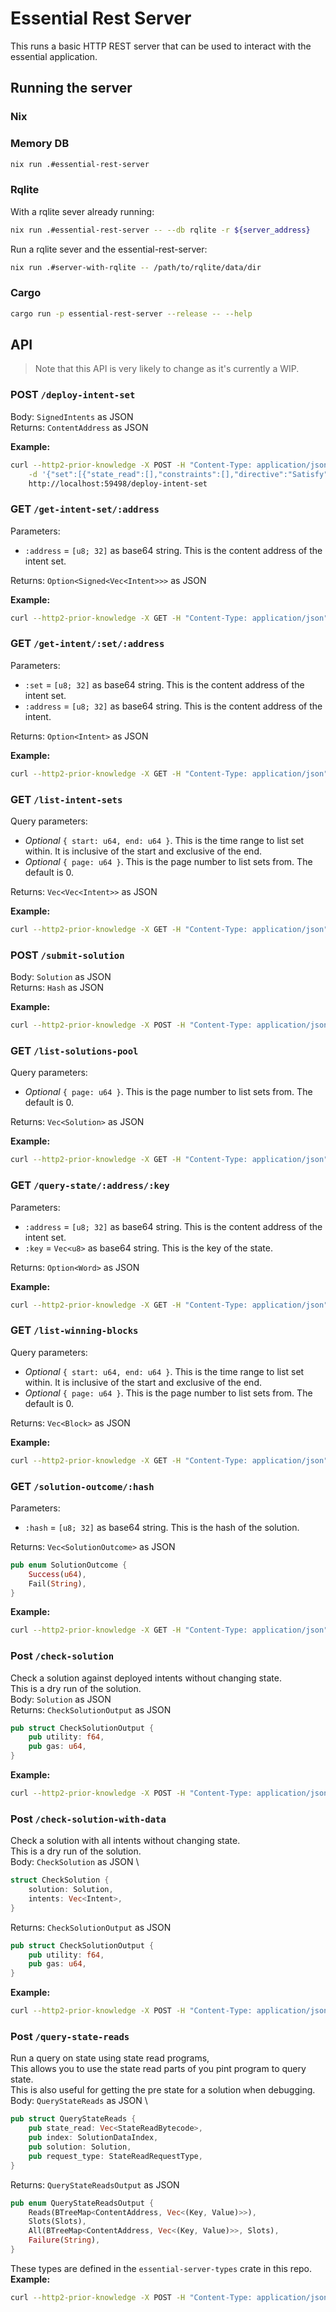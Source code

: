 # Essential Rest Server
This runs a basic HTTP REST server that can be used to interact with the essential application.
## Running the server
### Nix
### Memory DB
```bash
nix run .#essential-rest-server
```
### Rqlite
With a rqlite sever already running:
```bash
nix run .#essential-rest-server -- --db rqlite -r ${server_address}
```
Run a rqlite sever and the essential-rest-server:
```bash
nix run .#server-with-rqlite -- /path/to/rqlite/data/dir
```
### Cargo
```bash
cargo run -p essential-rest-server --release -- --help
```
## API
> Note that this API is very likely to change as it's currently a WIP.
### POST `/deploy-intent-set`
Body: `SignedIntents` as JSON \
Returns: `ContentAddress` as JSON

**Example:**
```bash
curl --http2-prior-knowledge -X POST -H "Content-Type: application/json" \
    -d '{"set":[{"state_read":[],"constraints":[],"directive":"Satisfy"}],"signature":"an5zkoNO0pWx0q0sT11uExke4cx4IFtQ_JYJk8AwR11fKpLK_iuZ2IjUKM-EsWhoA6xqEoKk_D5cxOn8ZL29YQE"}' \
    http://localhost:59498/deploy-intent-set
```
### GET `/get-intent-set/:address`
Parameters: 
- `:address` = `[u8; 32]` as base64 string. This is the content address of the intent set.

Returns: `Option<Signed<Vec<Intent>>>` as JSON

**Example:**
```bash
curl --http2-prior-knowledge -X GET -H "Content-Type: application/json" http://localhost:59498/get-intent-set/ZklInZeRtz6q8cQWsAPhymoBu3Me9cqWuwkL85AEwxI
```
### GET `/get-intent/:set/:address`
Parameters: 
- `:set` = `[u8; 32]` as base64 string. This is the content address of the intent set.
- `:address` = `[u8; 32]` as base64 string. This is the content address of the intent.

Returns: `Option<Intent>` as JSON

**Example:**
```bash
curl --http2-prior-knowledge -X GET -H "Content-Type: application/json" http://localhost:59498/get-intent/ZklInZeRtz6q8cQWsAPhymoBu3Me9cqWuwkL85AEwxI/cJ6AyISHokEeHuTfufIqhhSS0gxHZRUMDHlKvXD4FHw
```
### GET `/list-intent-sets`
Query parameters: 
- *Optional* `{ start: u64, end: u64 }`. This is the time range to list set within. It is inclusive of the start and exclusive of the end.
- *Optional* `{ page: u64 }`. This is the page number to list sets from. The default is 0.

Returns: `Vec<Vec<Intent>>` as JSON

**Example:**
```bash
curl --http2-prior-knowledge -X GET -H "Content-Type: application/json" "http://localhost:59498/list-intent-sets?start=0&end=1&page=0"
```
### POST `/submit-solution`
Body: `Solution` as JSON \
Returns: `Hash` as JSON

**Example:**
```bash
curl --http2-prior-knowledge -X POST -H "Content-Type: application/json" -d '{"data":[{"intent_to_solve":{"set":"ZklInZeRtz6q8cQWsAPhymoBu3Me9cqWuwkL85AEwxI","intent":"cJ6AyISHokEeHuTfufIqhhSS0gxHZRUMDHlKvXD4FHw"},"decision_variables":[],"transient_data":[],"state_mutations":[]}]}' http://localhost:59498/submit-solution
```
### GET `/list-solutions-pool`
Query parameters: 
- *Optional* `{ page: u64 }`. This is the page number to list sets from. The default is 0.

Returns: `Vec<Solution>` as JSON

**Example:**
```bash
curl --http2-prior-knowledge -X GET -H "Content-Type: application/json" "http://localhost:59498/list-solutions-pool" 
```
### GET `/query-state/:address/:key`
Parameters: 
- `:address` = `[u8; 32]` as base64 string. This is the content address of the intent set.
- `:key` = `Vec<u8>` as base64 string. This is the key of the state.

Returns: `Option<Word>` as JSON

**Example:**
```bash
curl --http2-prior-knowledge -X GET -H "Content-Type: application/json" http://localhost:59498/query-state/ZklInZeRtz6q8cQWsAPhymoBu3Me9cqWuwkL85AEwxI/AA
```
### GET `/list-winning-blocks`
Query parameters: 
- *Optional* `{ start: u64, end: u64 }`. This is the time range to list set within. It is inclusive of the start and exclusive of the end.
- *Optional* `{ page: u64 }`. This is the page number to list sets from. The default is 0.

Returns: `Vec<Block>` as JSON

**Example:**
```bash
curl --http2-prior-knowledge -X GET -H "Content-Type: application/json" "http://localhost:59498/list-winning-blocks?start=0&end=1&page=0"
```
### GET `/solution-outcome/:hash`
Parameters: 
- `:hash` = `[u8; 32]` as base64 string. This is the hash of the solution.

Returns: `Vec<SolutionOutcome>` as JSON
```rust
pub enum SolutionOutcome {
    Success(u64),
    Fail(String),
}
```

**Example:**
```bash
curl --http2-prior-knowledge -X GET -H "Content-Type: application/json" "http://localhost:59498/solution-outcome/Qh8e2eGRMnV-LbEn_TXljgjv49d-4vlv6mC3XTYlHqI"
```
### Post `/check-solution`
Check a solution against deployed intents without changing state.\
This is a dry run of the solution.\
Body: `Solution` as JSON \
Returns: `CheckSolutionOutput` as JSON
```rust
pub struct CheckSolutionOutput {
    pub utility: f64,
    pub gas: u64,
}
```

**Example:**
```bash
curl --http2-prior-knowledge -X POST -H "Content-Type: application/json" -d '{"data":[{"intent_to_solve":{"set":"ZklInZeRtz6q8cQWsAPhymoBu3Me9cqWuwkL85AEwxI","intent":"cJ6AyISHokEeHuTfufIqhhSS0gxHZRUMDHlKvXD4FHw"},"decision_variables":[],"transient_data":[],"state_mutations":[]}]}' http://localhost:59498/check-solution
```
### Post `/check-solution-with-data`
Check a solution with all intents without changing state.\
This is a dry run of the solution.\
Body: `CheckSolution` as JSON \
```rust
struct CheckSolution {
    solution: Solution,
    intents: Vec<Intent>,
}
```
Returns: `CheckSolutionOutput` as JSON
```rust
pub struct CheckSolutionOutput {
    pub utility: f64,
    pub gas: u64,
}
```

**Example:**
```bash
curl --http2-prior-knowledge -X POST -H "Content-Type: application/json" -d '{"solution":{"data":[{"intent_to_solve":{"set":"ZklInZeRtz6q8cQWsAPhymoBu3Me9cqWuwkL85AEwxI","intent":"cJ6AyISHokEeHuTfufIqhhSS0gxHZRUMDHlKvXD4FHw"},"decision_variables":[],"transient_data":[],"state_mutations":[]}]},"intents":[{"state_read":[],"constraints":[],"directive":"Satisfy"}]}' http://localhost:59498/check-solution-with-data
```

### Post `/query-state-reads`
Run a query on state using state read programs,\
This allows you to use the state read parts of you pint program to query state.\
This is also useful for getting the pre state for a solution when debugging.\
Body: `QueryStateReads` as JSON \
```rust
pub struct QueryStateReads {
    pub state_read: Vec<StateReadBytecode>,
    pub index: SolutionDataIndex,
    pub solution: Solution,
    pub request_type: StateReadRequestType,
}
```
Returns: `QueryStateReadsOutput` as JSON
```rust
pub enum QueryStateReadsOutput {
    Reads(BTreeMap<ContentAddress, Vec<(Key, Value)>>),
    Slots(Slots),
    All(BTreeMap<ContentAddress, Vec<(Key, Value)>>, Slots),
    Failure(String),
}
```
These types are defined in the `essential-server-types` crate in this repo.\
**Example:**
```bash
curl --http2-prior-knowledge -X POST -H "Content-Type: application/json" -d '{"state_read":[],"index":0,"solution":{"data":[{"intent_to_solve":{"set":"ZklInZeRtz6q8cQWsAPhymoBu3Me9cqWuwkL85AEwxI","intent":"cJ6AyISHokEeHuTfufIqhhSS0gxHZRUMDHlKvXD4FHw"},"decision_variables":[],"transient_data":[],"state_mutations":[]}]},"request_type":{"All":"All"}}' http://localhost:59498/query-state-reads
```
